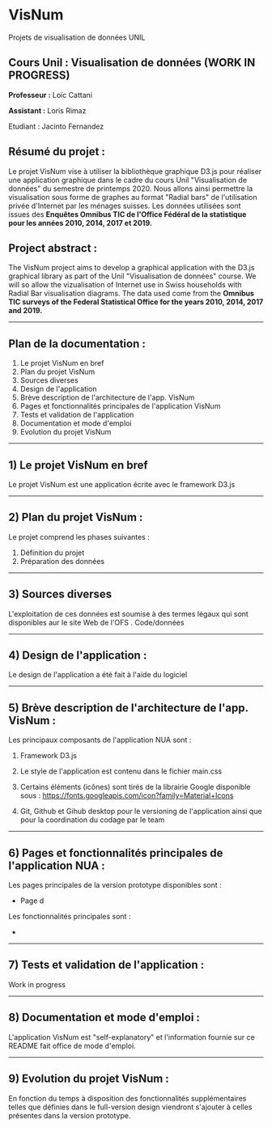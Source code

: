 # VisNum
Projets de visualisation de données UNIL


## Cours Unil : Visualisation de données (WORK IN PROGRESS)

**Professeur :** Loïc Cattani   

**Assistant :** Loris Rimaz

Etudiant : Jacinto Fernandez

## Résumé du projet :

Le projet VisNum vise à utiliser la bibliothèque graphique D3.js pour réaliser une application graphique dans le cadre du cours Unil "Visualisation de données" du semestre de printemps 2020. Nous allons ainsi permettre la visualisation sous forme de graphes au format "Radial bars" de l'utilisation privée d'Internet par les ménages suisses. Les données utilisées sont issues des **Enquêtes Omnibus TIC de l'Office Fédéral de la statistique pour les années 2010, 2014, 2017 et 2019.**

## Project abstract :

The VisNum project aims to develop a graphical application with the D3.js graphical library as part of the Unil "Visualisation de données" course. We will so allow the vizualisation of Internet use in Swiss households with Radial Bar visualisation diagrams. The data used come from the **Omnibus TIC surveys of the Federal Statistical Office for the years 2010, 2014, 2017 and 2019.**

_____________________________________________________________________________________________________________________________________

## Plan de la documentation :

1) Le projet VisNum en bref
2) Plan du projet VisNum
3) Sources diverses
4) Design de l'application
5) Brève description de l'architecture de l'app. VisNum
6) Pages et fonctionnalités principales de l'application VisNum 
7) Tests et validation de l'application 
8) Documentation et mode d'emploi 
9) Evolution du projet VisNum 

_____________________________________________________________________________________________________________________________________

## 1) Le projet VisNum en bref 

Le projet VisNum est une application écrite avec le framework D3.js 

_____________________________________________________________________________________________________________________________________

## 2) Plan du projet VisNum :

Le projet comprend les phases suivantes :

1.  Définition du projet
2.  Préparation des données

_____________________________________________________________________________________________________________________________________
## 3) Sources diverses

L'exploitation de ces données est soumise à des termes légaux qui sont disponibles aur le site Web de l'OFS .
Code/données
_____________________________________________________________________________________________________________________________________

## 4) Design de l'application :

Le design de l'application a été fait à l'aide du logiciel 
_____________________________________________________________________________________________________________________________________

## 5) Brève description de l'architecture de l'app. VisNum :

Les principaux composants de l'application NUA sont :

1. Framework D3.js

3. Le style de l'application est contenu dans le fichier main.css
4. Certains éléments (icônes) sont tirés de la librairie Google disponible sous : https://fonts.googleapis.com/icon?family=Material+Icons
3. Git, Github et Gihub desktop pour le versioning de l'application ainsi que pour la coordination du codage par le team

_____________________________________________________________________________________________________________________________________

## 6) Pages et fonctionnalités principales de l'application NUA :

Les pages principales de la version prototype disponibles sont :

- Page d

Les fonctionnalités principales sont :

- 

_____________________________________________________________________________________________________________________________________

## 7) Tests et validation de l'application :

Work in progress
_____________________________________________________________________________________________________________________________________

## 8) Documentation et mode d'emploi :

L'application VisNum est "self-explanatory" et l'information fournie sur ce README fait office de mode d'emploi.

_____________________________________________________________________________________________________________________________________


## 9) Evolution du projet VisNum :

En fonction du temps à disposition des fonctionnalités supplémentaires telles que définies dans le full-version design viendront s'ajouter à celles présentes dans la version prototype.

